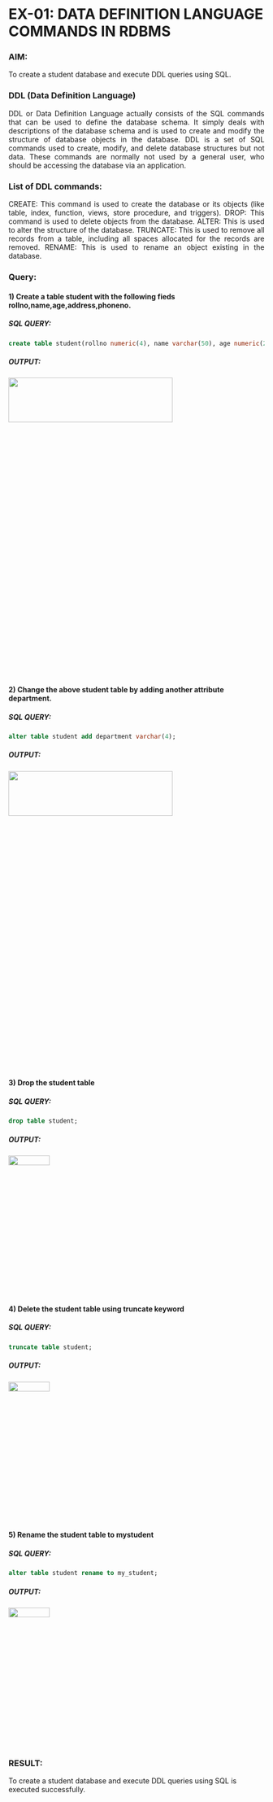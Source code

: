 # EX-01: DATA DEFINITION LANGUAGE COMMANDS IN RDBMS
### AIM:
To create a student database and execute DDL queries using SQL.
### DDL (Data Definition Language)
<div align="justify">
DDL or Data Definition Language actually consists of the SQL commands that can be used to define the database schema. It simply deals with descriptions of the database schema and is used to create and modify the structure of database objects in the database. DDL is a set of SQL commands used to create, modify, and delete database structures but not data. These commands are normally not used by a general user, who should be accessing the database via an application.
</div>  

### List of DDL commands: 
<div align="justify">
CREATE: This command is used to create the database or its objects (like table, index, function, views, store procedure, and triggers).
DROP: This command is used to delete objects from the database.
ALTER: This is used to alter the structure of the database.
TRUNCATE: This is used to remove all records from a table, including all spaces allocated for the records are removed.
RENAME: This is used to rename an object existing in the database.
</div>

### Query:
#### 1) Create a table student with the following fieds rollno,name,age,address,phoneno.
##### SQL QUERY: 
```sql
create table student(rollno numeric(4), name varchar(50), age numeric(2), address varchar(10), phoneno numeric(10));
```
##### OUTPUT:
<img height=15% width=80% src="https://github.com/ROHITJAIND/EX-1-DDL-COMMANDS/assets/118707073/79e19638-ce56-40df-a6fb-dc97788f8469">

#### 2) Change the above student table by adding another attribute department.
##### SQL QUERY: 
```SQL
alter table student add department varchar(4);
```
##### OUTPUT:
<img height=15% width=80% src="https://github.com/ROHITJAIND/EX-1-DDL-COMMANDS/assets/118707073/4ae3659c-5ab3-43a0-89a4-58a2ee4a5b14">


#### 3) Drop the student table
##### SQL QUERY: 
```SQL
drop table student;
```
##### OUTPUT:
<img height=7% width=40% src="https://github.com/ROHITJAIND/EX-1-DDL-COMMANDS/assets/118707073/0a784249-7235-43ef-b0bd-ccc37f92a447">  

#### 4) Delete the student table using truncate keyword
##### SQL QUERY: 
```SQL
truncate table student;
```
##### OUTPUT:
<img height=7% width=40% src="https://github.com/ROHITJAIND/EX-1-DDL-COMMANDS/assets/118707073/444af547-ccfa-4a76-ad3d-83618b796069">

#### 5) Rename the student table to mystudent
##### SQL QUERY: 
```SQL
alter table student rename to my_student;
```
##### OUTPUT:
<img height=7% width=40% src="https://github.com/ROHITJAIND/EX-1-DDL-COMMANDS/assets/118707073/e4d3f8d4-2ecd-4b53-8ebb-72a97e697aa2">

### RESULT:
To create a student database and execute DDL queries using SQL is executed successfully.
